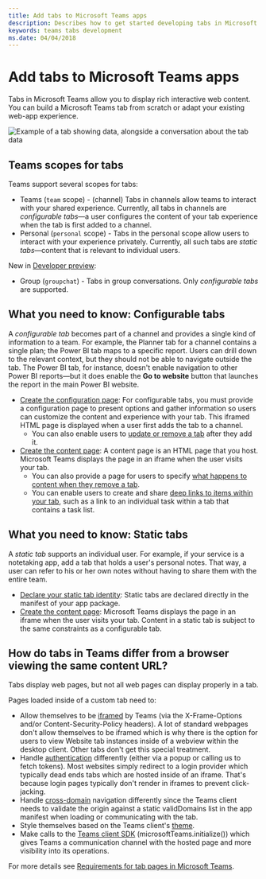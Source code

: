 ```yaml
---
title: Add tabs to Microsoft Teams apps
description: Describes how to get started developing tabs in Microsoft Teams
keywords: teams tabs development
ms.date: 04/04/2018
---
```

# Add tabs to Microsoft Teams apps

Tabs in Microsoft Teams allow you to display rich interactive web content. You can build a Microsoft Teams tab from scratch or adapt your existing web-app experience.

![Example of a tab showing data, alongside a conversation about the tab data](~/assets/images/tab_example.png)

## Teams scopes for tabs

Teams support several scopes for tabs:

* Teams (`team` scope) - (channel) Tabs in channels allow teams to interact with your shared experience. Currently, all tabs in channels are *configurable tabs*&mdash;a user configures the content of your tab experience when the tab is first added to a channel.
* Personal (`personal` scope) - Tabs in the personal scope allow users to interact with your experience privately. Currently, all such tabs are *static tabs*&mdash;content that is relevant to individual users.

New in [Developer preview](`/resources/dev-preview/developer-preview-overview):

* Group (`groupchat`) - Tabs in group conversations. Only *configurable tabs* are supported.

## What you need to know: Configurable tabs

A *configurable tab* becomes part of a channel and provides a single kind of information to a team. For example, the Planner tab for a channel contains a single plan; the Power BI tab maps to a specific report. Users can drill down to the relevant context, but they should not be able to navigate outside the tab. The Power BI tab, for instance, doesn't enable navigation to other Power BI reports&mdash;but it does enable the **Go to website** button that launches the report in the main Power BI website.

* [Create the configuration page](~/concepts/tabs/tabs-configuration): For configurable tabs, you must provide a configuration page to present options and gather information so users can customize the content and experience with your tab. This iframed HTML page is displayed when a user first adds the tab to a channel.
  * You can also enable users to [update or remove a tab](~/concepts/tabs/tabs-update-remove) after they add it.
* [Create the content page](~/concepts/tabs/tabs-content): A content page is an HTML page that you host. Microsoft Teams displays the page in an iframe when the user visits your tab.
  * You can also provide a page for users to specify [what happens to content when they remove a tab](~/concepts/tabs/tabs-update-remove#removing-a-tab).
  * You can enable users to create and share [deep links to items within your tab](~/concepts/deep-links), such as a link to an individual task within a tab that contains a task list.

## What you need to know: Static tabs

A *static tab* supports an individual user. For example, if your service is a notetaking app, add a tab that holds a user's personal notes. That way, a user can refer to his or her own notes without having to share them with the entire team.

* [Declare your static tab identity](~/concepts/tabs/tabs-static): Static tabs are declared directly in the manifest of your app package.
* [Create the content page](~/concepts/tabs/tabs-content): Microsoft Teams displays the page in an iframe when the user visits your tab. Content in a static tab is subject to the same constraints as a configurable tab.

## How do tabs in Teams differ from a browser viewing the same content URL?

Tabs display web pages, but not all web pages can display properly in a tab.

Pages loaded inside of a custom tab need to:

* Allow themselves to be [iframed](~/concepts/tabs/tabs-content) by Teams (via the X-Frame-Options and/or Content-Security-Policy headers). A lot of standard webpages don't allow themselves to be iframed which is why there is the option for users to view Website tab instances inside of a webview within the desktop client. Other tabs don't get this special treatment.
* Handle [authentication](~/concepts/authentication/auth-flow-tab) differently (either via a popup or calling us to fetch tokens). Most websites simply redirect to a login provider which typically dead ends tabs which are hosted inside of an iframe. That's because login pages typically don't render in iframes to prevent click-jacking.
* Handle [cross-domain](~/resources/general/cross-domain) navigation differently since the Teams client needs to validate the origin against a static validDomains list in the app manifest when loading or communicating with the tab.
* Style themselves based on the Teams client's [theme](~/resources/design/components/themes).
* Make calls to the [Teams client SDK](https://docs.microsoft.com/en-us/javascript/api/overview/msteams-client) (microsoftTeams.initialize()) which gives Teams a communication channel with the hosted page and more visibility into its operations.

For more details see [Requirements for tab pages in Microsoft Teams](~/resources/general/requirements).